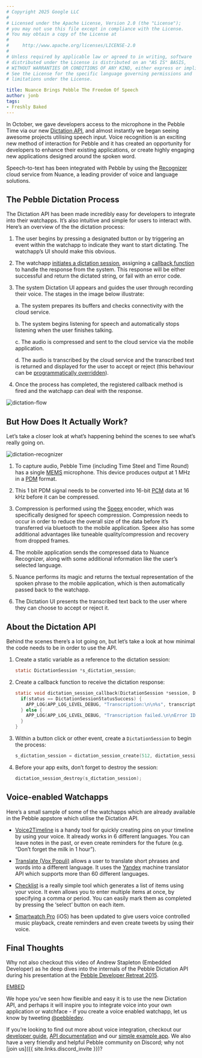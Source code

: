 ```yaml
---
# Copyright 2025 Google LLC
#
# Licensed under the Apache License, Version 2.0 (the "License");
# you may not use this file except in compliance with the License.
# You may obtain a copy of the License at
#
#     http://www.apache.org/licenses/LICENSE-2.0
#
# Unless required by applicable law or agreed to in writing, software
# distributed under the License is distributed on an "AS IS" BASIS,
# WITHOUT WARRANTIES OR CONDITIONS OF ANY KIND, either express or implied.
# See the License for the specific language governing permissions and
# limitations under the License.

title: Nuance Brings Pebble The Freedom Of Speech
author: jonb
tags:
- Freshly Baked
---
```


In October, we gave developers access to the microphone in the Pebble Time via
our new
[Dictation API](``Dictation``),
and almost instantly we began seeing awesome projects utilising speech input.
Voice recognition is an exciting new method of interaction for Pebble and it has
created an opportunity for developers to enhance their existing applications, or
create highly engaging new applications designed around the spoken word.

Speech-to-text has been integrated with Pebble by using the
[Recognizer](http://www.nuance.com/for-business/automatic-speech-recognition/automated-ivr/index.htm)
cloud service from Nuance, a leading provider of voice and language solutions.


## The Pebble Dictation Process

The Dictation API has been made incredibly easy for developers to integrate into
their watchapps. It’s also intuitive and simple for users to interact with.
Here’s an overview of the the dictation process:

1. The user begins by pressing a designated button or by triggering an event
   within the watchapp to indicate they want to start dictating. The watchapp’s
   UI should make this obvious.

2. The watchapp
   [initiates a dictation session](/docs/c/Foundation/Dictation/#dictation_session_start),
   assigning a
   [callback function](/docs/c/Foundation/Dictation/#DictationSessionStatusCallback)
   to handle the response from the system. This response will be either
   successful and return the dictated string, or fail with an error code.

3. The system Dictation UI appears and guides the user through recording their
   voice. The stages in the image below illustrate:

    a. The system prepares its buffers and checks connectivity with the cloud
       service.

    b. The system begins listening for speech and automatically stops listening
       when the user finishes talking.

    c. The audio is compressed and sent to the cloud service via the mobile
       application.

    d. The audio is transcribed by the cloud service and the transcribed text is
       returned and displayed for the user to accept or reject (this behaviour
       can be
       [programmatically overridden](/docs/c/Foundation/Dictation/#dictation_session_enable_confirmation)).

4. Once the process has completed, the registered callback method is fired and
   the watchapp can deal with the response.

![dictation-flow](/images/blog/dictation-flow.png)


## But How Does It Actually Work?

Let’s take a closer look at what’s happening behind the scenes to see what’s
really going on.

![dictation-recognizer](/images/blog/dictation-recognizer.png)

1. To capture audio, Pebble Time (including Time Steel and Time Round) has a
   single [MEMS](https://en.wikipedia.org/wiki/Microelectromechanical_systems)
   microphone. This device produces output at 1 MHz in a
   [PDM](https://en.wikipedia.org/wiki/Pulse-density_modulation) format.

2. This 1 bit PDM signal needs to be converted into 16-bit
   [PCM](https://en.wikipedia.org/wiki/Pulse-code_modulation) data at 16 kHz
   before it can be compressed.

3. Compression is performed using the [Speex](http://www.speex.org/) encoder,
   which was specifically designed for speech compression. Compression needs to
   occur in order to reduce the overall size of the data before it’s transferred
   via bluetooth to the mobile application. Speex also has some additional
   advantages like tuneable quality/compression and recovery from dropped
   frames.

4. The mobile application sends the compressed data to Nuance Recognizer, along
   with some additional information like the user’s selected language.

5. Nuance performs its magic and returns the textual representation of the
   spoken phrase to the mobile application, which is then automatically passed
   back to the watchapp.

6. The Dictation UI presents the transcribed text back to the user where they
   can choose to accept or reject it.


## About the Dictation API

Behind the scenes there’s a lot going on, but let’s take a look at how minimal
the code needs to be in order to use the API.

1. Create a static variable as a reference to the dictation session:

    ```c
    static DictationSession *s_dictation_session;
    ```

2. Create a callback function to receive the dictation response:

    ```c
    static void dictation_session_callback(DictationSession *session, DictationSessionStatus status, char *transcription, void *context) {
      if(status == DictationSessionStatusSuccess) {
        APP_LOG(APP_LOG_LEVEL_DEBUG, "Transcription:\n\n%s", transcription);
      } else {
        APP_LOG(APP_LOG_LEVEL_DEBUG, "Transcription failed.\n\nError ID:\n%d", (int)status);
      }
    }
    ```

3. Within a button click or other event, create a ``DictationSession`` to begin
   the process:

    ```c
    s_dictation_session = dictation_session_create(512, dictation_session_callback, NULL);
    ```

4. Before your app exits, don’t forget to destroy the session:

    ```c
    dictation_session_destroy(s_dictation_session);
    ```


## Voice-enabled Watchapps

Here’s a small sample of some of the watchapps which are already available in
the Pebble appstore which utilise the Dictation API.

* [Voice2Timeline](http://apps.getpebble.com/en_US/application/561f9188bcb7ac903a00005b)
  is a handy tool for quickly creating pins on your timeline by using your
  voice. It already works in 6 different languages. You can leave notes in the
  past, or even create reminders for the future (e.g. “Don’t forget the milk in
  1 hour”).

* [Translate (Vox Populi)](http://apps.getpebble.com/en_US/application/561ff3cbbcb7aca6250000a3)
  allows a user to translate short phrases and words into a different language.
  It uses the [Yandex](https://translate.yandex.com/) machine translator API
  which supports more than 60 different languages.

* [Checklist](http://apps.getpebble.com/en_US/application/5620e876768e7ada4e00007a)
  is a really simple tool which generates a list of items using your voice. It
  even allows you to enter multiple items at once, by specifying a comma or
  period. You can easily mark them as completed by pressing the ‘select’ button
  on each item.

* [Smartwatch Pro](https://itunes.apple.com/gb/app/smartwatch-pro-for-pebble/id673907094?mt=8)
  (iOS) has been updated to give users voice controlled music playback, create
  reminders and even create tweets by using their voice.


## Final Thoughts

Why not also checkout this video of Andrew Stapleton (Embedded Developer) as he 
deep dives into the internals of the Pebble Dictation API during his presentation 
at the [Pebble Developer Retreat 2015](/community/events/developer-retreat-2015/).

[EMBED](www.youtube.com/embed/D-8Ng24RXwo)

We hope you’ve seen how flexible and easy it is to use the new Dictation API,
and perhaps it will inspire you to integrate voice into your own application or
watchface - if you create a voice enabled watchapp, let us know by tweeting
[@pebbledev](https://twitter.com/pebbledev).

If you’re looking to find out more about voice integration, checkout our
[developer guide](/guides/events-and-services/dictation/),
[API documentation](``Dictation``)
and our
[simple example app](https://github.com/pebble-examples/simple-voice-demo). We
also have a very friendly and helpful Pebble community on Discord; why not
[join us]({{ site.links.discord_invite }})?
